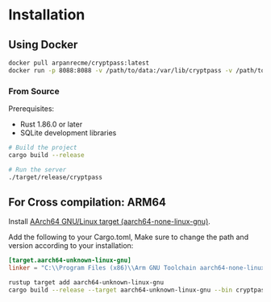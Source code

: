 # Installation

## Using Docker

```bash
docker pull arpanrecme/cryptpass:latest
docker run -p 8088:8088 -v /path/to/data:/var/lib/cryptpass -v /path/to/config.json:/etc/cryptpass/config.json arpanrecme/cryptpass:latest
```

### From Source

Prerequisites:

- Rust 1.86.0 or later
- SQLite development libraries

```bash
# Build the project
cargo build --release

# Run the server
./target/release/cryptpass
```

## For Cross compilation: ARM64

Install [AArch64 GNU/Linux target (aarch64-none-linux-gnu)](https://developer.arm.com/downloads/-/arm-gnu-toolchain-downloads).

Add the following to your Cargo.toml, Make sure to change the path and version according to your installation:

```toml
[target.aarch64-unknown-linux-gnu]
linker = "C:\\Program Files (x86)\\Arm GNU Toolchain aarch64-none-linux-gnu\\14.2 rel1\\bin\\aarch64-none-linux-gnu-gcc"
```

```bash
rustup target add aarch64-unknown-linux-gnu
cargo build --release --target aarch64-unknown-linux-gnu --bin cryptpass
```
